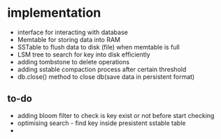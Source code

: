 # implementation

- interface for interacting with database
- Memtable for storing data into RAM
- SSTable to flush data to disk (file) when memtable is full
- LSM tree to search for key into disk efficiently 
- adding tombstone to delete operations
- adding sstable compaction process after certain threshold
- db.close() method to close db(save data in persistent format)

## to-do

- adding bloom filter to check is key exist or not before start checking
- optimising search - find key inside presistent sstable table
- 